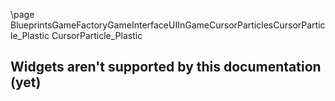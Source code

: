 \page BlueprintsGameFactoryGameInterfaceUIInGameCursorParticlesCursorParticle_Plastic CursorParticle_Plastic
## Widgets aren't supported by this documentation (yet)
